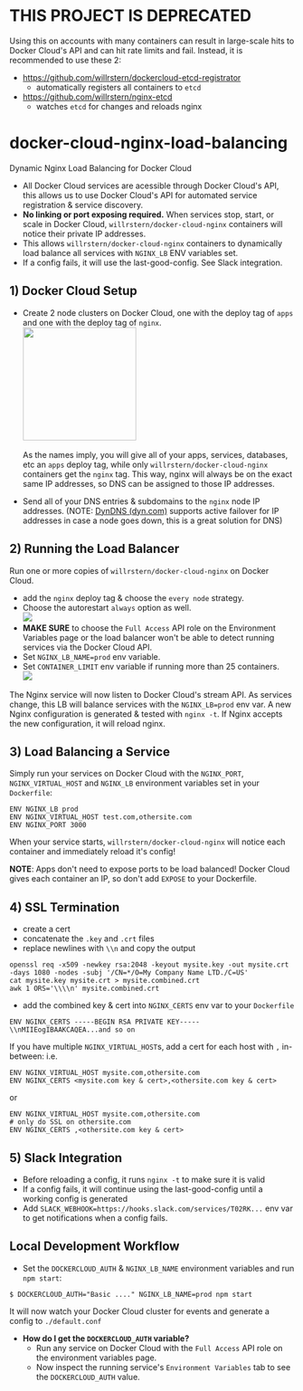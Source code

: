 # THIS PROJECT IS DEPRECATED
Using this on accounts with many containers can result in large-scale hits to Docker Cloud's API and can hit rate limits and fail.
Instead, it is recommended to use these 2:
- https://github.com/willrstern/dockercloud-etcd-registrator
  - automatically registers all containers to `etcd`
- https://github.com/willrstern/nginx-etcd
  - watches `etcd` for changes and reloads nginx
  
  
# docker-cloud-nginx-load-balancing
Dynamic Nginx Load Balancing for Docker Cloud

- All Docker Cloud services are acessible through Docker Cloud's API, this allows us to use Docker Cloud's API for automated service registration & service discovery.
- __No linking or port exposing required.__  When services stop, start, or scale in Docker Cloud, `willrstern/docker-cloud-nginx` containers will notice their private IP addresses.
- This allows `willrstern/docker-cloud-nginx` containers to dynamically load balance all services with `NGINX_LB` ENV variables set.
- If a config fails, it will use the last-good-config.  See Slack integration.

## 1) Docker Cloud Setup
- Create 2 node clusters on Docker Cloud, one with the deploy tag of `apps` and one with the deploy tag of `nginx`.
<br/><img src="https://farm1.staticflickr.com/628/23806789896_555c9f486b.jpg" style="width: 200px;" />
<br/><br/>As the names imply, you will give all of your apps, services, databases, etc an `apps` deploy tag, while only `willrstern/docker-cloud-nginx` containers get the `nginx` tag.  This way, nginx will always be on the exact same IP addresses, so DNS can be assigned to those IP addresses.

- Send all of your DNS entries & subdomains to the `nginx` node IP addresses.
(NOTE: [DynDNS (dyn.com)](http://dyn.com) supports active failover for IP addresses in case a node goes down, this is a great solution for DNS)

## 2) Running the Load Balancer
Run one or more copies of `willrstern/docker-cloud-nginx` on Docker Cloud.
- add the `nginx` deploy tag & choose the `every node` strategy.<br/>
- Choose the autorestart `always` option as well.<br/>![](https://farm2.staticflickr.com/1532/25069136655_10f9bc9719_z.jpg)
- __MAKE SURE__ to choose the `Full Access` API role on the Environment Variables page or the load balancer won't be able to detect running services via the Docker Cloud API.
- Set `NGINX_LB_NAME=prod` env variable.
- Set `CONTAINER_LIMIT` env variable if running more than 25 containers.
<br/>![](https://farm2.staticflickr.com/1716/25042790246_3c514d97d4_z.jpg)


The Nginx service will now listen to Docker Cloud's stream API.  As services change, this LB will balance services with the `NGINX_LB=prod` env var. A new Nginx configuration is generated & tested with `nginx -t`.  If Nginx accepts the new configuration, it will reload nginx.


## 3) Load Balancing a Service
Simply run your services on Docker Cloud with the `NGINX_PORT`, `NGINX_VIRTUAL_HOST` and `NGINX_LB` environment variables set in your `Dockerfile`:
```
ENV NGINX_LB prod
ENV NGINX_VIRTUAL_HOST test.com,othersite.com
ENV NGINX_PORT 3000
```

When your service starts, `willrstern/docker-cloud-nginx` will notice each container and immediately reload it's config!

__NOTE__: Apps don't need to expose ports to be load balanced!  Docker Cloud gives each container an IP, so don't add `EXPOSE` to your Dockerfile.

## 4) SSL Termination
- create a cert
- concatenate the `.key` and `.crt` files
- replace newlines with `\\n` and copy the output
```
openssl req -x509 -newkey rsa:2048 -keyout mysite.key -out mysite.crt -days 1080 -nodes -subj '/CN=*/O=My Company Name LTD./C=US'
cat mysite.key mysite.crt > mysite.combined.crt
awk 1 ORS='\\\\n' mysite.combined.crt
```
- add the combined key & cert into `NGINX_CERTS` env var to your `Dockerfile`
```
ENV NGINX_CERTS -----BEGIN RSA PRIVATE KEY-----\\nMIIEogIBAAKCAQEA...and so on
```

If you have multiple `NGINX_VIRTUAL_HOST`s, add a cert for each host with `,` in-between: i.e.
```
ENV NGINX_VIRTUAL_HOST mysite.com,othersite.com
ENV NGINX_CERTS <mysite.com key & cert>,<othersite.com key & cert>
```
or
```
ENV NGINX_VIRTUAL_HOST mysite.com,othersite.com
# only do SSL on othersite.com
ENV NGINX_CERTS ,<othersite.com key & cert>
```

## 5) Slack Integration
- Before reloading a config, it runs `nginx -t` to make sure it is valid
- If a config fails, it will continue using the last-good-config until a working config is generated
- Add `SLACK_WEBHOOK=https://hooks.slack.com/services/T02RK...` env var to get notifications when a config fails.

## Local Development Workflow
- Set the `DOCKERCLOUD_AUTH` & `NGINX_LB_NAME` environment variables and run `npm start`:
```
$ DOCKERCLOUD_AUTH="Basic ...." NGINX_LB_NAME=prod npm start
```
It will now watch your Docker Cloud cluster for events and generate a config to `./default.conf`
  - __How do I get the `DOCKERCLOUD_AUTH` variable?__
    - Run any service on Docker Cloud with the `Full Access` API role on the environment variables page.
    - Now inspect the running service's `Environment Variables` tab to see the `DOCKERCLOUD_AUTH` value.
